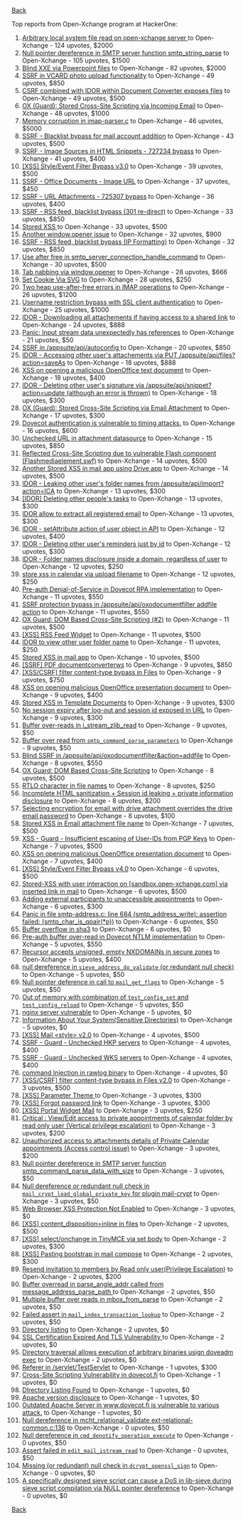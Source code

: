 [Back](../README.md)

Top reports from Open-Xchange program at HackerOne:

1. [Arbitrary local system file read on open-xchange server ](https://hackerone.com/reports/303744) to Open-Xchange - 124 upvotes, $2000
2. [Null pointer dereference in SMTP server function smtp_string_parse](https://hackerone.com/reports/827729) to Open-Xchange - 105 upvotes, $1500
3. [Blind XXE via Powerpoint files](https://hackerone.com/reports/334488) to Open-Xchange - 82 upvotes, $2000
4. [SSRF in VCARD photo upload functionality](https://hackerone.com/reports/296045) to Open-Xchange - 49 upvotes, $850
5. [CSRF combined with IDOR within Document Converter exposes files](https://hackerone.com/reports/398316) to Open-Xchange - 49 upvotes, $500
6. [OX (Guard): Stored Cross-Site Scripting via Incoming Email](https://hackerone.com/reports/156258) to Open-Xchange - 48 upvotes, $1000
7. [Memory corruption in imap-parser.c](https://hackerone.com/reports/537550) to Open-Xchange - 46 upvotes, $5000
8. [SSRF - Blacklist bypass for mail account addition](https://hackerone.com/reports/303378) to Open-Xchange - 43 upvotes, $500
9. [SSRF - Image Sources in HTML Snippets - 727234 bypass](https://hackerone.com/reports/737163) to Open-Xchange - 41 upvotes, $400
10. [[XSS] Style/Event Filter Bypass v3.0](https://hackerone.com/reports/314204) to Open-Xchange - 39 upvotes, $500
11. [SSRF - Office Documents - Image URL](https://hackerone.com/reports/738015) to Open-Xchange - 37 upvotes, $450
12. [SSRF - URL Attachments - 725307 bypass](https://hackerone.com/reports/737161) to Open-Xchange - 36 upvotes, $400
13. [SSRF - RSS feed, blacklist bypass (301 re-direct)](https://hackerone.com/reports/299135) to Open-Xchange - 33 upvotes, $850
14. [Stored XSS ](https://hackerone.com/reports/299806) to Open-Xchange - 33 upvotes, $500
15. [Another window.opener issue](https://hackerone.com/reports/537840) to Open-Xchange - 32 upvotes, $900
16. [SSRF - RSS feed, blacklist bypass (IP Formatting)](https://hackerone.com/reports/299130) to Open-Xchange - 32 upvotes, $850
17. [Use after free in smtp_server_connection_handle_command](https://hackerone.com/reports/827051) to Open-Xchange - 30 upvotes, $500
18. [Tab nabbing via window.opener](https://hackerone.com/reports/179568) to Open-Xchange - 28 upvotes, $666
19. [Set Cookie Via SVG](https://hackerone.com/reports/195045) to Open-Xchange - 28 upvotes, $250
20. [Two heap use-after-free errors in IMAP operations](https://hackerone.com/reports/546644) to Open-Xchange - 26 upvotes, $1200
21. [Username restriction bypass with SSL client authentication](https://hackerone.com/reports/480928) to Open-Xchange - 25 upvotes, $1000
22. [IDOR - Downloading all attachements if having access to a shared link](https://hackerone.com/reports/194790) to Open-Xchange - 24 upvotes, $888
23. [Panic: Input stream data unexpectedly has references](https://hackerone.com/reports/890793) to Open-Xchange - 21 upvotes, $50
24. [SSRF in /appsuite/api/autoconfig ](https://hackerone.com/reports/293847) to Open-Xchange - 20 upvotes, $850
25. [IDOR - Accessing other user's attachements via PUT /appsuite/api/files?action=saveAs](https://hackerone.com/reports/204984) to Open-Xchange - 18 upvotes, $888
26. [XSS on opening a malicious OpenOffice text document](https://hackerone.com/reports/894915) to Open-Xchange - 18 upvotes, $400
27. [IDOR - Deleting other user's signature via /appsuite/api/snippet?action=update (although an error is thrown)](https://hackerone.com/reports/199321) to Open-Xchange - 18 upvotes, $300
28. [OX (Guard): Stored Cross-Site Scripting via Email Attachment](https://hackerone.com/reports/165275) to Open-Xchange - 17 upvotes, $300
29. [Dovecot authentication is vulnerable to timing attacks.](https://hackerone.com/reports/219607) to Open-Xchange - 16 upvotes, $600
30. [Unchecked URL in attachment datasource](https://hackerone.com/reports/725307) to Open-Xchange - 15 upvotes, $850
31. [Reflected Cross-Site Scripting due to vulnerable Flash component (Flashmediaelement.swf)](https://hackerone.com/reports/180253) to Open-Xchange - 14 upvotes, $500
32. [Another Stored XSS in mail app using Drive app](https://hackerone.com/reports/538632) to Open-Xchange - 14 upvotes, $500
33. [IDOR - Leaking other user's folder names from /appsuite/api/import?action=ICA](https://hackerone.com/reports/199281) to Open-Xchange - 13 upvotes, $300
34. [[IDOR] Deleting other people's tasks](https://hackerone.com/reports/293845) to Open-Xchange - 13 upvotes, $300
35. [IDOR allow to extract all registered email](https://hackerone.com/reports/302485) to Open-Xchange - 13 upvotes, $300
36. [IDOR - setAttribute action of user object in API](https://hackerone.com/reports/285432) to Open-Xchange - 12 upvotes, $400
37. [IDOR - Deleting other user's reminders just by id](https://hackerone.com/reports/198969) to Open-Xchange - 12 upvotes, $300
38. [IDOR - Folder names disclosure inside a domain, regardless of user](https://hackerone.com/reports/194574) to Open-Xchange - 12 upvotes, $250
39. [store xss in calendar via upload filename](https://hackerone.com/reports/385407) to Open-Xchange - 12 upvotes, $250
40. [Pre-auth Denial-of-Service in Dovecot RPA implementation](https://hackerone.com/reports/866605) to Open-Xchange - 11 upvotes, $550
41. [SSRF protection bypass in /appsuite/api/oxodocumentfilter addfile action](https://hackerone.com/reports/863553) to Open-Xchange - 11 upvotes, $550
42. [OX Guard: DOM Based Cross-Site Scripting (#2)](https://hackerone.com/reports/164821) to Open-Xchange - 11 upvotes, $500
43. [[XSS] RSS Feed Widget](https://hackerone.com/reports/361938) to Open-Xchange - 11 upvotes, $500
44. [IDOR to view other user folder name](https://hackerone.com/reports/333767) to Open-Xchange - 11 upvotes, $250
45. [Stored XSS in mail app](https://hackerone.com/reports/538323) to Open-Xchange - 10 upvotes, $500
46. [[SSRF] PDF documentconverterws](https://hackerone.com/reports/361793) to Open-Xchange - 9 upvotes, $850
47. [[XSS/CSRF] filter content-type bypass in Files](https://hackerone.com/reports/304098) to Open-Xchange - 9 upvotes, $750
48. [XSS on opening malicious OpenOffice presentation document](https://hackerone.com/reports/894918) to Open-Xchange - 9 upvotes, $400
49. [Stored XSS in Template Documents](https://hackerone.com/reports/179559) to Open-Xchange - 9 upvotes, $300
50. [No session expiry after log-out and session id exposed in URL](https://hackerone.com/reports/434715) to Open-Xchange - 9 upvotes, $300
51. [Buffer over-reads in i_stream_zlib_read](https://hackerone.com/reports/832227) to Open-Xchange - 9 upvotes, $50
52. [Buffer over read from `smtp_command_parse_parameters`](https://hackerone.com/reports/900548) to Open-Xchange - 9 upvotes, $50
53. [Blind SSRF in /appsuite/api/oxodocumentfilter&action=addfile](https://hackerone.com/reports/865652) to Open-Xchange - 8 upvotes, $550
54. [OX Guard: DOM Based Cross-Site Scripting](https://hackerone.com/reports/158853) to Open-Xchange - 8 upvotes, $500
55. [RTLO character in file names](https://hackerone.com/reports/210354) to Open-Xchange - 8 upvotes, $250
56. [Incomplete HTML sanitization + Session id leaking + private information disclosure](https://hackerone.com/reports/200487) to Open-Xchange - 8 upvotes, $200
57. [Selecting encryption for email with drive attachment overrides the drive email password](https://hackerone.com/reports/180037) to Open-Xchange - 8 upvotes, $100
58. [Stored XSS in Email attachment file name](https://hackerone.com/reports/388506) to Open-Xchange - 7 upvotes, $500
59. [XSS - Guard - Insufficient escaping of User-IDs from PGP Keys](https://hackerone.com/reports/788691) to Open-Xchange - 7 upvotes, $500
60. [XSS on opening malicious OpenOffice presentation document](https://hackerone.com/reports/894919) to Open-Xchange - 7 upvotes, $400
61. [[XSS] Style/Event Filter Bypass v4.0](https://hackerone.com/reports/342610) to Open-Xchange - 6 upvotes, $500
62. [Stored-XSS with user interaction on [sandbox.open-xchange.com] via inserted link in mail](https://hackerone.com/reports/325510) to Open-Xchange - 6 upvotes, $500
63. [Adding external participants to unaccessible appointments](https://hackerone.com/reports/294232) to Open-Xchange - 6 upvotes, $300
64. [Panic in file smtp-address.c: line 684 (smtp_address_write): assertion failed: (smtp_char_is_qpair(*p))](https://hackerone.com/reports/890798) to Open-Xchange - 6 upvotes, $50
65. [Buffer overflow in sha3](https://hackerone.com/reports/356763) to Open-Xchange - 6 upvotes, $0
66. [Pre-auth buffer over-read in Dovecot NTLM implementation](https://hackerone.com/reports/866597) to Open-Xchange - 5 upvotes, $550
67. [Recursor accepts unsigned, empty NXDOMAINs in secure zones](https://hackerone.com/reports/858854) to Open-Xchange - 5 upvotes, $400
68. [null dereference in `sieve_address_do_validate` (or redundant null check)](https://hackerone.com/reports/891069) to Open-Xchange - 5 upvotes, $50
69. [Null pointer deference in call to `mail_get_flags`](https://hackerone.com/reports/891080) to Open-Xchange - 5 upvotes, $50
70. [Out of memory with combination of `test_config_set` and `test_config_reload`](https://hackerone.com/reports/898693) to Open-Xchange - 5 upvotes, $50
71. [nginx server vulnerable](https://hackerone.com/reports/137230) to Open-Xchange - 5 upvotes, $0
72. [Information About Your System(Sensitive Directories)](https://hackerone.com/reports/200572) to Open-Xchange - 5 upvotes, $0
73. [[XSS] Mail \<style\> v2.0](https://hackerone.com/reports/299466) to Open-Xchange - 4 upvotes, $500
74. [SSRF - Guard - Unchecked HKP servers](https://hackerone.com/reports/792953) to Open-Xchange - 4 upvotes, $400
75. [SSRF - Guard - Unchecked WKS servers](https://hackerone.com/reports/792960) to Open-Xchange - 4 upvotes, $400
76. [command Injection in rawlog binary](https://hackerone.com/reports/356775) to Open-Xchange - 4 upvotes, $0
77. [[XSS/CSRF] filter content-type bypass in Files v2.0](https://hackerone.com/reports/321980) to Open-Xchange - 3 upvotes, $500
78. [[XSS] Parameter Theme ](https://hackerone.com/reports/340926) to Open-Xchange - 3 upvotes, $300
79. [[XSS] Forgot password link](https://hackerone.com/reports/337488) to Open-Xchange - 3 upvotes, $300
80. [[XSS] Portal Widget Mail](https://hackerone.com/reports/295540) to Open-Xchange - 3 upvotes, $250
81. [Critical : View/Edit access to private appointments of calendar folder by read only user (Vertical privilege escalation)](https://hackerone.com/reports/220874) to Open-Xchange - 3 upvotes, $200
82. [Unauthorized access to attachments details of Private Calendar appointments  (Access control issue)](https://hackerone.com/reports/220864) to Open-Xchange - 3 upvotes, $200
83. [ Null pointer dereference in SMTP server function smtp_command_parse_data_with_size](https://hackerone.com/reports/831290) to Open-Xchange - 3 upvotes, $50
84. [Null dereference or redundant null check in `mail_crypt_load_global_private_key` for plugin mail-crypt](https://hackerone.com/reports/908894) to Open-Xchange - 3 upvotes, $50
85. [Web Browser XSS Protection Not Enabled](https://hackerone.com/reports/187225) to Open-Xchange - 3 upvotes, $0
86. [[XSS] content_disposition=inline in files](https://hackerone.com/reports/356586) to Open-Xchange - 2 upvotes, $500
87. [[XSS] select/onchange in TinyMCE via set body](https://hackerone.com/reports/335607) to Open-Xchange - 2 upvotes, $300
88. [[XSS] Pasting bootstrap in mail compose](https://hackerone.com/reports/331975) to Open-Xchange - 2 upvotes, $300
89. [Resend invitation to members by Read only user(Privilege Escalation)](https://hackerone.com/reports/219192) to Open-Xchange - 2 upvotes, $200
90. [Buffer overread in parse_angle_addr called from message_address_parse_path ](https://hackerone.com/reports/836045) to Open-Xchange - 2 upvotes, $50
91. [Multiple buffer over reads in mbox_from_parse](https://hackerone.com/reports/836036) to Open-Xchange - 2 upvotes, $50
92. [Failed assert in `mail_index_transaction_lookup`](https://hackerone.com/reports/965782) to Open-Xchange - 2 upvotes, $50
93. [Directory listing](https://hackerone.com/reports/193753) to Open-Xchange - 2 upvotes, $0
94. [SSL Certification Expired And TLS Vulnerability ](https://hackerone.com/reports/207404) to Open-Xchange - 2 upvotes, $0
95. [Directory traversal allows execution of arbitrary binaries usign doveadm exec](https://hackerone.com/reports/883104) to Open-Xchange - 2 upvotes, $0
96. [Referer in /servlet/TestServlet](https://hackerone.com/reports/342976) to Open-Xchange - 1 upvotes, $300
97. [Cross-Site Scripting Vulnerability in dovecot.fi](https://hackerone.com/reports/135316) to Open-Xchange - 1 upvotes, $0
98. [DIrectory Listing Found](https://hackerone.com/reports/138558) to Open-Xchange - 1 upvotes, $0
99. [Apache version disclosure](https://hackerone.com/reports/139547) to Open-Xchange - 1 upvotes, $0
100. [Outdated Apache Server in www.dovecot.fi is vulnerable to various attack.](https://hackerone.com/reports/139591) to Open-Xchange - 1 upvotes, $0
101. [Null dereference in mcht_relational_validate ext-relational-common.c:136](https://hackerone.com/reports/894446) to Open-Xchange - 0 upvotes, $50
102. [Null dereference in `cmd_denotify_operation_execute`](https://hackerone.com/reports/965881) to Open-Xchange - 0 upvotes, $50
103. [Assert failed in `edit_mail_istream_read`](https://hackerone.com/reports/965790) to Open-Xchange - 0 upvotes, $50
104. [Missing (or redundant) null check in `dcrypt_openssl_sign`](https://hackerone.com/reports/883606) to Open-Xchange - 0 upvotes, $0
105. [A specifically designed sieve script can cause a DoS in lib-sieve during sieve script compilation via NULL pointer dereference](https://hackerone.com/reports/965774) to Open-Xchange - 0 upvotes, $0


[Back](../README.md)